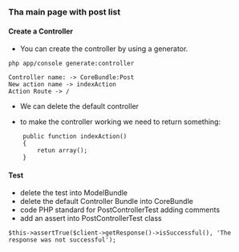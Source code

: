 ### Tha main page with post list

#### Create a Controller

* You can create the controller by using a generator.
```
php app/console generate:controller

Controller name: -> CoreBundle:Post
New action name -> indexAction
Action Route -> /
```

* We can delete the default controller

* to make the controller working we need to return something:
```
    public function indexAction()
    {
    	retun array();
    }
```

#### Test

* delete the test into ModelBundle
* delete the default Controller Bundle into CoreBundle
* code PHP standard for PostControllerTest adding comments
* add an assert into PostControllerTest class
```
$this->assertTrue($client->getResponse()->isSuccessful(), 'The response was not successful');
```
